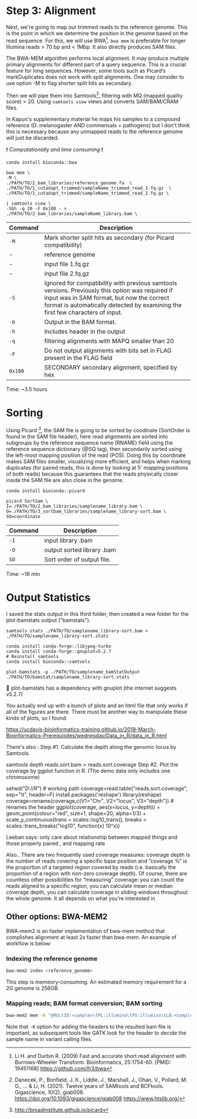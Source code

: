 # Step 3: Alignment 

Next, we're going to map our trimmed reads to the reference genome. This is the point in which we determine the position in the genome based on the read sequence. For this, we will use BWA[^1]. `bwa mem` is preferable for longer Illumina reads  > 70 bp and < 1Mbp. It also directly produces SAM files. 

The BWA-MEM algorithm performs local alignment. It may produce multiple primary alignments for different part of a query sequence. This is a crucial feature for long sequences. However, some tools such as Picard’s markDuplicates does not work with split alignments. One may consider to use option -M to flag shorter split hits as secondary.

Then we will pipe them into Samtools[^2], filtering with MQ (mapped quality score) > 20. Using `samtools view` views and converts SAM/BAM/CRAM files. 

In Kapun's supplementary material he maps his samples to a compound reference (D. melanogaster AND commensals + pathogens) but I don't think this is necessary because any unmapped reads to the reference genome will just be discarded. 

:exclamation: *Computationally and time consuming* :exclamation:

```
conda install bioconda::bwa

bwa mem \
-M \
./PATH/TO/2_bam_libraries/reference_genome.fa  \
./PATH/TO/1_cutadapt_trimmed/sampleName_trimmed_read_1.fq.gz  \
./PATH/TO/1_cutadapt_trimmed/sampleName_trimmed_read_2.fq.gz \

| samtools view \
-Sbh -q 20 -F 0x100 - > ./PATH/TO/2_bam_libraries/sampleName_library.bam \
```

| Command      | Description |
| ----------- | ----------- |
| `-M` | Mark shorter split hits as secondary (for Picard compatibility) |
| - | reference genome |
| - | input file 1.fq.gz |
| - | input file 2.fq.gz |
| `-S` | Ignored for compatibility with previous samtools versions. Previously this option was required if input was in SAM format, but now the correct format is automatically detected by examining the first few characters of input. |
| `-b` |Output in the BAM format.|
| `-h` | Includes header in the output|
| `-q` | filtering alignments with MAPQ smaller than 20 |
| `-F` | Do not output alignments with bits set in FLAG present in the FLAG field |
| `0x100` |	SECONDARY	secondary alignment, specified by hex|

Time: ~3.5 hours

# Sorting
Using Picard [^3], the SAM file is going to be sorted by coodinate (SortOrder is found in the SAM file header), here read alignments are sorted into subgroups by the reference sequence name (RNAME) field using the reference sequence dictionary (@SQ tag), then secondarily sorted using the left-most mapping position of the read (POS). Doing this by coordinate makes SAM files smaller, visualizing more efficient, and helps when marking duplicates (for paired reads, this is done by looking at 5' mapping positions of both reads) because this guarantees that the reads physically closer inside the SAM file are also close in the genome.
 
```
conda install bioconda::picard

picard SortSam \
I=./PATH/TO/2_bam_libraries/samplename_library.bam \
O=./PATH/TO/3_sortbam_libraries/samplename_library-sort.bam \
SO=coordinate 
```

| Command      | Description |
| ----------- | ----------- |
| `-I` | input library .bam |
| `-O` | output sorted library .bam |
| `SO` | Sort order of output file. |

Time: ~18 min 

# Output Statistics 

I saved the stats output in this third folder, then created a new folder for the plot-bamstats output ("bamstats").

`samtools stats ./PATH/TO/samplename_library-sort.bam > ./PATH/TO/samplename_library-sort.stats`

```
conda install conda-forge::libjpeg-turbo
conda install conda-forge::gnuplot=5.2.7
# Reinstall samtools
conda install bioconda::samtools

plot-bamstats -p ./PATH/TO/samplename_bamStatOutput ./PATH/TO/bamstat/samplename_library-sort.stats 
```
:memo: plot-bamstats has a dependency with gnuplot (the internet suggests v5.2.7) 

You actually end up with a bunch of plots and an html file that only works if all of the figures are there. There must be another way to manipulate these kinds of plots, so I found:

https://ucdavis-bioinformatics-training.github.io/2019-March-Bioinformatics-Prerequisites/wednesday/Data_in_R/data_in_R.html


There's also : 
Step #1. Calculate the depth along the genomic locus by Samtools.

samtools depth reads.sort.bam > reads.sort.coverage
Step #2. Plot the coverage by ggplot function in R. (The demo data only includes one chromosome)

setwd("D://R")  # working path
coverage=read.table("reads.sort.coverage", sep="\t", header=F)
install.packages('reshape')
library(reshape)
coverage=rename(coverage,c(V1="Chr", V2="locus", V3="depth")) # renames the header
ggplot(coverage, aes(x=locus, y=depth)) +
geom_point(colour="red", size=1, shape=20, alpha=1/3) +
scale_y_continuous(trans = scales::log10_trans(), breaks = scales::trans_breaks("log10", function(x) 10^x))

Leeban says: only care about relationship between mapped things and those properly paired , and mapping rate 

Also..
There are two frequently used coverage measures: coverage depth is the number of reads covering a specific base position and “coverage %” is the proportion of a targeted region covered by reads (i.e. basically the proportion of a region with non-zero coverage depth). Of course, there are countless other possibilities for “measuring” coverage: you can count the reads aligned to a specific region, you can calculate mean or median coverage depth, you can calculate coverage in sliding windows throughout the whole genome. It all depends on what you’re interested in

[^1]: Li H. and Durbin R. (2009) Fast and accurate short read alignment with Burrows-Wheeler Transform. Bioinformatics, 25:1754-60. [PMID: 19451168] <https://github.com/lh3/bwa>
[^2]: Danecek, P., Bonfield, J. K., Liddle, J., Marshall, J., Ohan, V., Pollard, M. O., ... & Li, H. (2021). Twelve years of SAMtools and BCFtools. Gigascience, 10(2), giab008. <https://doi.org/10.1093/gigascience/giab008> <https://www.htslib.org/>
[^3]: <http://broadinstitute.github.io/picard>

## Other options: BWA-MEM2

BWA-mem2 is an faster implementation of bwa-mem method that complishes alignment at least 2x faster than bwa-mem. An example of workflow is below:

### Indexing the reference genome

```sh
bwa-mem2 index <reference_genome>
```

This step is memeory-consuming. An estimated memory requirement for a 2G genome is 256GB.

### Mapping reads; BAM format conversion; BAM sorting

```sh
bwa-mem2 mem -R "@RG\tID:<sample>\tPL:illumina\tPU:illumina\tLB:<sample>\tSM:<sample>" -t 32 <reference_genome> <fastq1> <fastq2> | samtools sort -@ 8 -o <sample_bam>;samtools index <sample_bam>
```

Note that `-R` option for adding the headers to the resulted bam file is important, as subsequent tools like GATK look for the header to decide the sample name in variant calling files.
